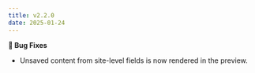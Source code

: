```yaml
---
title: v2.2.0
date: 2025-01-24
---
```


**🐞 Bug Fixes**

- Unsaved content from site-level fields is now rendered in the preview.
